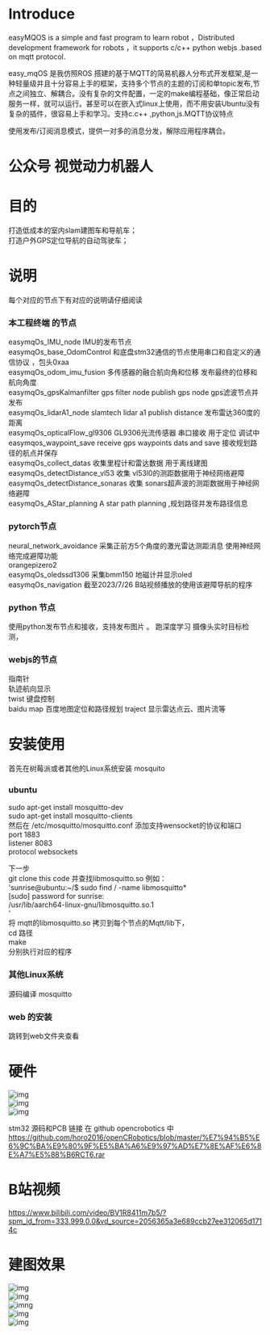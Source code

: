 # Introduce
easyMQOS is a simple and fast program to learn robot ，Distributed development framework for robots ，it supports c/c++ python  webjs .based on mqtt protocol.

easy_mqOS 是我仿照ROS 搭建的基于MQTT的简易机器人分布式开发框架,是一种轻量级并且十分容易上手的框架，支持多个节点的主题的订阅和单topic发布,节点之间独立、解耦合。没有复杂的文件配置，一定的make编程基础，像正常启动服务一样，就可以运行。甚至可以在嵌入式linux上使用，而不用安装Ubuntu没有复杂的插件，很容易上手和学习。支持c.c++ ,python,js.MQTT协议特点

使用发布/订阅消息模式，提供一对多的消息分发，解除应用程序耦合。
# 公众号 视觉动力机器人
# 目的
打造低成本的室内slam建图车和导航车；  
打造户外GPS定位导航的自动驾驶车；   


# 说明
每个对应的节点下有对应的说明请仔细阅读  
### 本工程终端 的节点  
easymqOs_IMU_node   IMU的发布节点   
easymqOs_base_OdomControl  和底盘stm32通信的节点使用串口和自定义的通信协议 ，包头0xaa       
easymqOs_odom_imu_fusion   多传感器的融合航向角和位移   发布最终的位移和航向角度   
easymqOs_gpsKalmanfilter   gps filter node publish gps node   gps滤波节点并发布     
easymqOs_lidarA1_node    slamtech lidar a1 publish distance   发布雷达360度的距离    
easymqOs_opticalFlow_gl9306  GL9306光流传感器 串口接收 用于定位 调试中    
easymqos_waypoint_save   receive gps waypoints dats and save 接收规划路径的航点并保存     
easymqOs_collect_datas   收集里程计和雷达数据 用于离线建图    
easymqOs_detectDistance_vl53  收集 vl53l0的测距数据用于神经网络避障        
easymqOs_detectDistance_sonaras  收集 sonars超声波的测距数据用于神经网络避障      
easymqOs_AStar_planning    A star path planning ,规划路径并发布路径信息
### pytorch节点  
neural_network_avoidance  采集正前方5个角度的激光雷达测距消息 使用神经网络完成避障功能  
orangepizero2    
easymqOs_oledssd1306   采集bmm150 地磁计并显示oled   
easymqOs_navigation   截至2023/7/26 B站视频播放的使用该避障导航的程序    

### python 节点  
使用python发布节点和接收，支持发布图片  。
跑深度学习 摄像头实时目标检测，

### webjs的节点  
指南针  
轨迹航向显示  
twist 键盘控制      
baidu map 百度地图定位和路径规划
traject 显示雷达点云、图片流等  

#  安装使用
首先在树莓派或者其他的Linux系统安装 mosquito   

###  ubuntu  

sudo apt-get install mosquitto-dev   
sudo apt-get install mosquitto-clients   
然后在 /etc/mosquitto/mosquitto.conf 添加支持wensocket的协议和端口   
port 1883   
listener 8083  
protocol websockets  

下一步  
git clone this code   并查找libmosquitto.so 例如：   
'sunrise@ubuntu:~/$ sudo find / -name libmosquitto*   
[sudo] password for sunrise:    
/usr/lib/aarch64-linux-gnu/libmosquitto.so.1   
'   
将 mqtt的libmosquitto.so 拷贝到每个节点的Mqtt/lib下，         
cd  路径  
make   
分别执行对应的程序   
###  其他Linux系统   
源码编译 mosquitto   
###  web 的安装   

跳转到web文件夹查看  

# 硬件   
![img](https://github.com/horo2016/easyMQOS/blob/main/img/robot.png)     
![img](https://github.com/horo2016/easyMQOS/blob/main/img/dianjiqudognmban.png)      
![img](https://github.com/horo2016/easyMQOS/blob/main/img/opirobot_kt.png)    
  
stm32 源码和PCB 链接 在 github opencrobotics 中    
https://github.com/horo2016/openCRobotics/blob/master/%E7%94%B5%E6%9C%BA%E9%80%9F%E5%BA%A6%E9%97%AD%E7%8E%AF%E6%8E%A7%E5%88%B6RCT6.rar    


 # B站视频    

 https://www.bilibili.com/video/BV1R8411m7b5/?spm_id_from=333.999.0.0&vd_source=2056365a3e689ccb27ee312065d1714c

#  建图效果   
![img](https://github.com/horo2016/easyMQOS/blob/main/img/1.png)   
![img](https://github.com/horo2016/easyMQOS/blob/main/img/712my1.png)     
![imng](https://github.com/horo2016/easyMQOS/blob/main/img/712my2.png)    
![img](https://github.com/horo2016/easyMQOS/blob/main/img/%E5%BE%AE%E4%BF%A1%E6%88%AA%E5%9B%BE_20230712173505.png)    
![img](https://github.com/horo2016/easyMQOS/blob/main/img/%E4%B8%AD%E5%80%BC%E6%BB%A4%E6%B3%A2.png)
